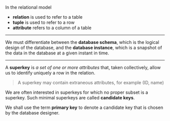 In the relational model
- **relation** is used to refer to a table
- **tuple** is used to refer to a row
- **attribute** refers to a column of a table

---

We must differentiate between the **database schema**, which is the logical design of the database, and the **database instance**, which is a snapshot of the data in the database at a given instant in time.

---


A **superkey** is *a set of one or more attributes* that, taken collectively, allow us to identify uniquely a row in the relation.
> A superkey may contain extraneous attributes, for example (ID, name)

We are often interested in superkeys for which no proper subset is a superkey. Such minimal superkeys are called **candidate keys**.

We shall use the term **primary key** to denote a candidate key that is chosen by the database designer.

